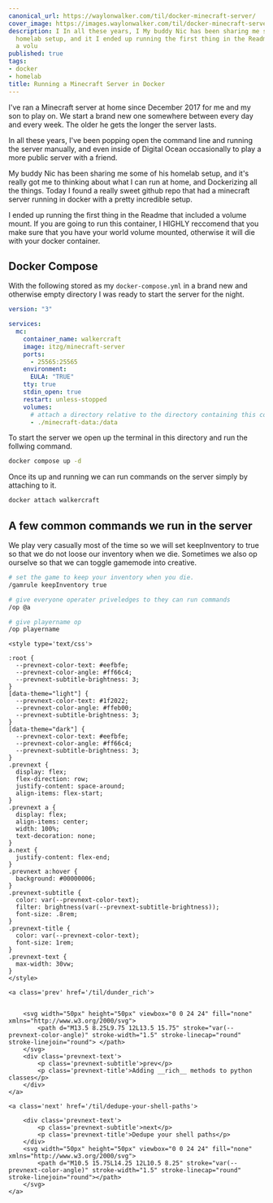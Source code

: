 ```yaml
---
canonical_url: https://waylonwalker.com/til/docker-minecraft-server/
cover_image: https://images.waylonwalker.com/til/docker-minecraft-server.png
description: I In all these years, I My buddy Nic has been sharing me some of his
  homelab setup, and it I ended up running the first thing in the Readme that included
  a volu
published: true
tags:
- docker
- homelab
title: Running a Minecraft Server in Docker
---
```


I've ran a Minecraft server at home since December 2017 for me and my son to play on.  We start a brand new one somewhere between every day and every week.  The older he gets the longer the server lasts.

In all these years, I've been popping open the command line and running the server manually, and even inside of Digital Ocean occasionally to play a more public server with a friend.

My buddy Nic has been sharing me some of his homelab setup, and it's really got me to thinking about what I can run at home, and Dockerizing all the things.  Today I found a really sweet github repo that had a minecraft server running in docker with a pretty incredible setup.

I ended up running the first thing in the Readme that included a volume mount.  If you are going to run this container, I HIGHLY reccomend that you make sure that you have your world volume mounted, otherwise it will die with your docker container.


## Docker Compose

With the following stored as my `docker-compose.yml` in a brand new and otherwise empty directory I was ready to start the server for the night.

``` yaml
version: "3"

services:
  mc:
    container_name: walkercraft
    image: itzg/minecraft-server
    ports:
      - 25565:25565
    environment:
      EULA: "TRUE"
    tty: true
    stdin_open: true
    restart: unless-stopped
    volumes:
      # attach a directory relative to the directory containing this compose file
      - ./minecraft-data:/data
```

To start the server we open up the terminal in this directory and run the follwing command.

``` bash
docker compose up -d
```

Once its up and running we can run commands on the server simply by attaching to it.

``` bash
docker attach walkercraft
```

## A few common commands we run in the server

We play very casually most of the time so we will set keepInventory to true so that we do not loose our inventory when we die.  Sometimes we also op ourselve so that we can toggle gamemode into creative.

```bash
# set the game to keep your inventory when you die.
/gamrule keepInventory true

# give everyone operater priveledges to they can run commands
/op @a

# give playername op
/op playername
```
<div class='prevnext'>

    <style type='text/css'>

    :root {
      --prevnext-color-text: #eefbfe;
      --prevnext-color-angle: #ff66c4;
      --prevnext-subtitle-brightness: 3;
    }
    [data-theme="light"] {
      --prevnext-color-text: #1f2022;
      --prevnext-color-angle: #ffeb00;
      --prevnext-subtitle-brightness: 3;
    }
    [data-theme="dark"] {
      --prevnext-color-text: #eefbfe;
      --prevnext-color-angle: #ff66c4;
      --prevnext-subtitle-brightness: 3;
    }
    .prevnext {
      display: flex;
      flex-direction: row;
      justify-content: space-around;
      align-items: flex-start;
    }
    .prevnext a {
      display: flex;
      align-items: center;
      width: 100%;
      text-decoration: none;
    }
    a.next {
      justify-content: flex-end;
    }
    .prevnext a:hover {
      background: #00000006;
    }
    .prevnext-subtitle {
      color: var(--prevnext-color-text);
      filter: brightness(var(--prevnext-subtitle-brightness));
      font-size: .8rem;
    }
    .prevnext-title {
      color: var(--prevnext-color-text);
      font-size: 1rem;
    }
    .prevnext-text {
      max-width: 30vw;
    }
    </style>
    
    <a class='prev' href='/til/dunder_rich'>
    

        <svg width="50px" height="50px" viewbox="0 0 24 24" fill="none" xmlns="http://www.w3.org/2000/svg">
            <path d="M13.5 8.25L9.75 12L13.5 15.75" stroke="var(--prevnext-color-angle)" stroke-width="1.5" stroke-linecap="round" stroke-linejoin="round"> </path>
        </svg>
        <div class='prevnext-text'>
            <p class='prevnext-subtitle'>prev</p>
            <p class='prevnext-title'>Adding __rich__ methods to python classes</p>
        </div>
    </a>
    
    <a class='next' href='/til/dedupe-your-shell-paths'>
    
        <div class='prevnext-text'>
            <p class='prevnext-subtitle'>next</p>
            <p class='prevnext-title'>Dedupe your shell paths</p>
        </div>
        <svg width="50px" height="50px" viewbox="0 0 24 24" fill="none" xmlns="http://www.w3.org/2000/svg">
            <path d="M10.5 15.75L14.25 12L10.5 8.25" stroke="var(--prevnext-color-angle)" stroke-width="1.5" stroke-linecap="round" stroke-linejoin="round"></path>
        </svg>
    </a>
  </div>